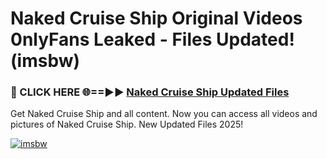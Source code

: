 # Naked Cruise Ship Original Videos 0nlyFans Leaked - Files Updated! (imsbw)

<h3>🔴 CLICK HERE 🌐==►► <a href="https://tinyurl.com/yckcrads" rel="nofollow">Naked Cruise Ship Updated Files</a></h3>

Get Naked Cruise Ship and all content. Now you can access all videos and pictures of Naked Cruise Ship. New Updated Files 2025!

[![imsbw](https://i.imgur.com/hpKpOFt.gif)](https://tinyurl.com/yckcrads)
